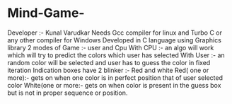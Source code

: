 # Mind-Game-
Developer :- Kunal Varudkar
Needs Gcc compiler for linux and Turbo C or any other compiler for Windows
Developed in C language using Graphics library
2 modes of Game :- user and Cpu
With CPU :- an algo will work which will try to predict the colors which user has selected
With User :-  an random color will be selected and  user has to guess the color in fixed iteration 
Indication boxes have 2 blinker :- Red and white
Red( one or more):- gets on when one color is in perfect position that of user selected color
White(one or more:-  gets on when color is present in the guess box but is not in proper sequence or position. 

